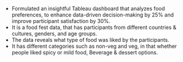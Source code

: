 - Formulated an insightful Tableau dashboard that analyzes food preferences, to enhance data-driven decision-making by 25% and improve participant satisfaction by 30%.
- It is a food fest data, that has participants from different countries & cultures, genders, and age groups.
- The data reveals what type of food was liked by the participants.
- It has different categories such as non-veg and veg, in that whether people liked spicy or mild food, Beverage & dessert options.
